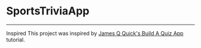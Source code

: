 # SportsTriviaApp

---
<bold>Inspired</bold>
This project was inspired by [James Q Quick's Build A Quiz App](https://github.com/jamesqquick/Build-A-Quiz-App-With-HTML-CSS-and-JavaScript) tutorial.
